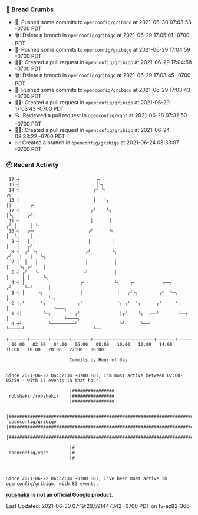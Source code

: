### 🍞 Bread Crumbs

 * 🚢: Pushed some commits to `openconfig/gribigo` at 2021-06-30 07:03:53 -0700 PDT
 * 🗑: Delete a branch in `openconfig/gribigo` at 2021-06-29 17:05:01 -0700 PDT
 * 🚢: Pushed some commits to `openconfig/gribigo` at 2021-06-29 17:04:59 -0700 PDT
 * ✍🏼: Created a pull request in `openconfig/gribigo` at 2021-06-29 17:04:58 -0700 PDT
 * 🗑: Delete a branch in `openconfig/gribigo` at 2021-06-29 17:03:45 -0700 PDT
 * 🚢: Pushed some commits to `openconfig/gribigo` at 2021-06-29 17:03:43 -0700 PDT
 * ✍🏼: Created a pull request in `openconfig/gribigo` at 2021-06-29 17:03:43 -0700 PDT
 * 🔍: Reviewed a pull request in  `openconfig/ygot` at 2021-06-28 07:32:50 -0700 PDT
 * ✍🏼: Created a pull request in `openconfig/gribigo` at 2021-06-24 08:33:22 -0700 PDT
 * 💥: Created a branch in `openconfig/gribigo` at 2021-06-24 08:33:07 -0700 PDT

### 🕘 Recent Activity
```
 17 ┼                             ╭╮
 16 ┤                             │╰╮
 14 ┤                            ╭╯ ╰╮                                       ╭╮
 13 ┤                            │   ╰╮                                      ││       ╭╮
 12 ┤                           ╭╯    ╰╮                                     │╰╮     ╭╯│
 11 ┤                           │      │                                    ╭╯ │     │ ╰╮
 10 ┤   ╭─╮                    ╭╯      ╰╮                                   │  ╰╮    │  │
  9 ┤   │ │                    │        │                                   │   │   ╭╯  │
  8 ┤  ╭╯ ╰╮                  ╭╯        ╰╮                                 ╭╯   │   │   ╰╮
  7 ┤  │   │                  │          │                                 │    ╰╮ ╭╯    │
  6 ┤ ╭╯   ╰╮                ╭╯          │                                 │     │ │     ╰╮
  4 ┤ │     │               ╭╯           ╰╮    ╭╮          ╭──╮           ╭╯     ╰─╯      │
  3 ┤ │     ╰╮              │             │   ╭╯╰╮        ╭╯  ╰─╮         │               ╰─╮
  2 ┤╭╯      ╰╮            ╭╯             ╰╮ ╭╯  ╰╮      ╭╯     ╰╮        │                 ╰───╮
  1 ┤│        ╰─╮         ╭╯               │╭╯    ╰╮  ╭──╯       ╰──╮     │                     ╰────╮
  0 ┼╯          ╰─────────╯                ╰╯      ╰──╯             ╰─────╯                          ╰──
    +───────+───────+───────+───────+───────+───────+───────+───────+───────+───────+───────+───────+────
  00:00   02:00   04:00   06:00   08:00   10:00   12:00   14:00   16:00   18:00   20:00   22:00   00:00   

						Commits by Hour of Day


Since 2021-06-22 06:37:34 -0700 PDT, I'm most active between 07:00-07:59 - with 17 events in that hour.

```



```
                        |################
 robshakir/robshakir    |################
                        |################

                        |###################################################################################
 openconfig/gribigo     |###################################################################################
                        |###################################################################################

                        |#
 openconfig/ygot        |#
                        |#



Since 2021-06-22 06:37:34 -0700 PDT, I've been most active in openconfig/gribigo, with 83 events.

```
**[robshakir](mailto:robjs@google.com) is not an official Google product.**


Last Updated: 2021-06-30 07:19:29.591447342 -0700 PDT on fv-az82-366
